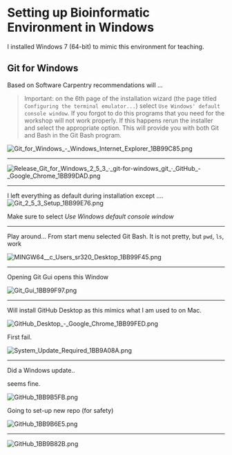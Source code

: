 # Setting up Bioinformatic Environment in Windows

I installed Windows 7 (64-bit) to mimic this  environment for teaching. 


## Git for Windows
Based on Software Carpentry recommendations will ...

>Important: on the 6th page of the installation wizard (the page titled `Configuring the terminal emulator...`) select `Use Windows' default console window`. If you forgot to do this programs that you need for the workshop will not work properly. If this happens rerun the installer and select the appropriate option. This will provide you with both Git and Bash in the Git Bash program.


<img src="http://eagle.fish.washington.edu/cnidarian/skitch/Git_for_Windows_-_Windows_Internet_Explorer_1BB99C85.png" alt="Git_for_Windows_-_Windows_Internet_Explorer_1BB99C85.png"/>

---

<img src="http://eagle.fish.washington.edu/cnidarian/skitch/Release_Git_for_Windows_2_5_3_·_git-for-windows_git_·_GitHub_-_Google_Chrome_1BB99DAD.png" alt="Release_Git_for_Windows_2_5_3_·_git-for-windows_git_·_GitHub_-_Google_Chrome_1BB99DAD.png"/>

---

I left everything as default during installation except ....
<img src="http://eagle.fish.washington.edu/cnidarian/skitch/Git_2_5_3_Setup_1BB99E76.png" alt="Git_2_5_3_Setup_1BB99E76.png"/>

Make sure to select *Use Windows default console window*


---

Play around... 
From start menu selected Git Bash. 
It is not pretty, but `pwd`, `ls`, work

<img src="http://eagle.fish.washington.edu/cnidarian/skitch/MINGW64__c_Users_sr320_Desktop_1BB99F45.png" alt="MINGW64__c_Users_sr320_Desktop_1BB99F45.png"/>

---

Opening Git Gui opens this Window

<img src="http://eagle.fish.washington.edu/cnidarian/skitch/Git_Gui_1BB99F97.png" alt="Git_Gui_1BB99F97.png"/>


---

Will install GitHub Desktop as this mimics what I am used to on Mac.

<img src="http://eagle.fish.washington.edu/cnidarian/skitch/GitHub_Desktop_-_Google_Chrome_1BB99FED.png" alt="GitHub_Desktop_-_Google_Chrome_1BB99FED.png"/>

First fail.

<img src="http://eagle.fish.washington.edu/cnidarian/skitch/System_Update_Required_1BB9A08A.png" alt="System_Update_Required_1BB9A08A.png"/>

---

Did a Windows update..

seems fine.

<img src="http://eagle.fish.washington.edu/cnidarian/skitch/GitHub_1BB9B5FB.png" alt="GitHub_1BB9B5FB.png"/>

Going to set-up new repo (for safety)

<img src="http://eagle.fish.washington.edu/cnidarian/skitch/GitHub_1BB9B6E5.png" alt="GitHub_1BB9B6E5.png"/>


---


<img src="http://eagle.fish.washington.edu/cnidarian/skitch/GitHub_1BB9B82B.png" alt="GitHub_1BB9B82B.png"/>





